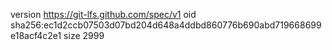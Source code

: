version https://git-lfs.github.com/spec/v1
oid sha256:ec1d2ccb07503d07bd204d648a4ddbd860776b690abd719668699e18acf4c2e1
size 2999
